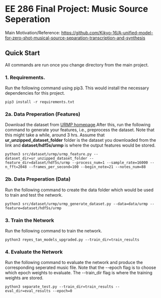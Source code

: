 # EE 286 Final Project: Music Source Seperation
Main Motivation/Reference: https://github.com/Kikyo-16/A-unified-model-for-zero-shot-musical-source-separation-transcription-and-synthesis

## Quick Start
All commands are run once you change directory from the main project. 

### 1. Requirements.
Run the following command using pip3. This would install the necessary dependencies for this project.
```
pip3 install -r requirements.txt
```

### 2a. Data Preperation (Features)
Download the dataset from [URMP homepage](http://www2.ece.rochester.edu/projects/air/projects/URMP.html).After this, run the following command to generate your features, i.e., preprocess the dataset. Note that this might take a while, around 3 hrs. Assume that **ur_unzipped_dataset_folder** folder is the dataset you downloaded from the link and **dataset/hdf5s/urmp** is where the output features would be stored.
```
python3 src/dataset/urmp/urmp_feature.py --dataset_dir=ur_unzipped_dataset_folder --feature_dir=dataset/hdf5s/urmp --process_num=1 --sample_rate=16000 --n_fft=2048 --frames_per_second=100 --begin_note=21 --notes_num=88
```
### 2b. Data Preperation (Data)
Run the following command to create the data folder which would be used to train and test the network.
```
python3 src/dataset/urmp/urmp_generate_dataset.py --data=data/urmp --feature=dataset/hdf5s/urmp
```


### 3. Train the Network
Run the following command to train the network. 
```
python3 reyes_tan_models_upgraded.py --train_dir=train_results
```

### 4. Evaluate the Network
Run the following command to evaluate the network and produce the corresponding seperated music file. Note that the --epoch flag is to choose which epoch weights to evaluate. The --train_dir flag is where the training weights are stored.
```
python3 separate_test.py --train_dir=train_results --eval_dir=eval_results --epoch=0
```
